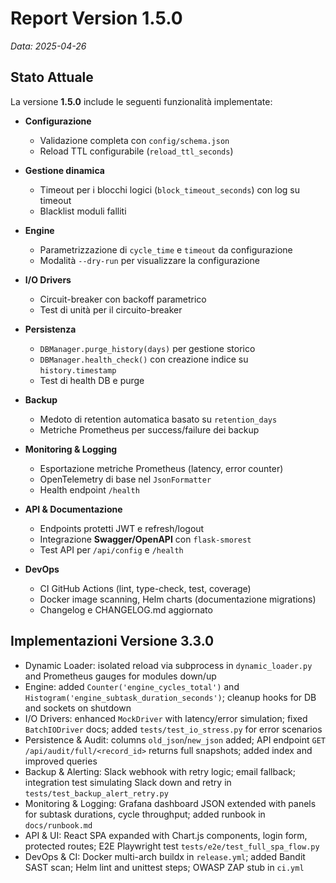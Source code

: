 # Report Version 1.5.0

_Data: 2025-04-26_

## Stato Attuale

La versione **1.5.0** include le seguenti funzionalità implementate:

- **Configurazione**  
  - Validazione completa con `config/schema.json`  
  - Reload TTL configurabile (`reload_ttl_seconds`)  

- **Gestione dinamica**  
  - Timeout per i blocchi logici (`block_timeout_seconds`) con log su timeout  
  - Blacklist moduli falliti  

- **Engine**  
  - Parametrizzazione di `cycle_time` e `timeout` da configurazione  
  - Modalità `--dry-run` per visualizzare la configurazione  

- **I/O Drivers**  
  - Circuit-breaker con backoff parametrico  
  - Test di unità per il circuito-breaker  

- **Persistenza**  
  - `DBManager.purge_history(days)` per gestione storico  
  - `DBManager.health_check()` con creazione indice su `history.timestamp`  
  - Test di health DB e purge  

- **Backup**  
  - Medoto di retention automatica basato su `retention_days`  
  - Metriche Prometheus per success/failure dei backup  

- **Monitoring & Logging**  
  - Esportazione metriche Prometheus (latency, error counter)  
  - OpenTelemetry di base nel `JsonFormatter`  
  - Health endpoint `/health`  

- **API & Documentazione**  
  - Endpoints protetti JWT e refresh/logout  
  - Integrazione **Swagger/OpenAPI** con `flask-smorest`  
  - Test API per `/api/config` e `/health`  

- **DevOps**  
  - CI GitHub Actions (lint, type-check, test, coverage)  
  - Docker image scanning, Helm charts (documentazione migrations)  
  - Changelog e CHANGELOG.md aggiornato  



















## Implementazioni Versione 3.3.0
- Dynamic Loader: isolated reload via subprocess in `dynamic_loader.py` and Prometheus gauges for modules down/up
- Engine: added `Counter('engine_cycles_total')` and `Histogram('engine_subtask_duration_seconds')`; cleanup hooks for DB and sockets on shutdown
- I/O Drivers: enhanced `MockDriver` with latency/error simulation; fixed `BatchIODriver` docs; added `tests/test_io_stress.py` for error scenarios
- Persistence & Audit: columns `old_json`/`new_json` added; API endpoint `GET /api/audit/full/<record_id>` returns full snapshots; added index and improved queries
- Backup & Alerting: Slack webhook with retry logic; email fallback; integration test simulating Slack down and retry in `tests/test_backup_alert_retry.py`
- Monitoring & Logging: Grafana dashboard JSON extended with panels for subtask durations, cycle throughput; added runbook in `docs/runbook.md`
- API & UI: React SPA expanded with Chart.js components, login form, protected routes; E2E Playwright test `tests/e2e/test_full_spa_flow.py`
- DevOps & CI: Docker multi-arch buildx in `release.yml`; added Bandit SAST scan; Helm lint and unittest steps; OWASP ZAP stub in `ci.yml`
